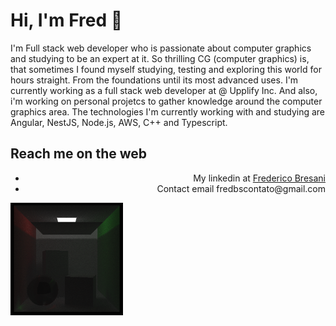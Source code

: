 # Hi, I'm Fred 👋
I'm Full stack web developer who is passionate about computer graphics and studying to be an expert at it. So thrilling CG (computer graphics) is, that sometimes I found myself studying, testing and exploring this world for hours straight. From the foundations until its most advanced uses. I'm currently working as a full stack web developer at @ Upplify Inc. And also, i'm working on personal projetcs to gather knowledge around the computer graphics area. The technologies I'm currently working with and studying are Angular, NestJS, Node.js, AWS, C++ and Typescript. 


## Reach me on the web
<div align="right">
      <ul>
            <li>My linkedin at <a href="https://www.linkedin.com/in/fredericobs/" target="_blank">Frederico Bresani</a></li>
            <li>Contact email fredbscontato@gmail.com</li>
      </ul>      
</div>


<img src="https://raw.githubusercontent.com/FredericoBresani/path-tracer/bidirectional-path-tracing/presets/edge-case-30-samples-caustics.png" width="180" heigth="180">
      



